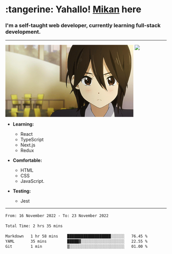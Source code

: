 <h1> :tangerine: Yahallo! <a href="https://twitter.com/mika__alpha">Mikan</a> here</h1>

### I'm a self-taught web developer, currently learning full-stack development.

---

<img src='assets/inaba_hype.gif' align='top' width='400'>

<a href='https://discord.com/users/1029464575604699166'>
<img src='https://lanyard.cnrad.dev/api/1029464575604699166' align='top'>
</a>

- **Learning:**

  - React
  - TypeScript
  - Next.js
  - Redux

- **Comfortable:**
  - HTML
  - CSS
  - JavaScript.
- **Testing:**
  - Jest

---

 <!--START_SECTION:waka-->

```text
From: 16 November 2022 - To: 23 November 2022

Total Time: 2 hrs 35 mins

Markdown   1 hr 58 mins    ███████████████████░░░░░░   76.45 %
YAML       35 mins         █████▓░░░░░░░░░░░░░░░░░░░   22.55 %
Git        1 min           ▒░░░░░░░░░░░░░░░░░░░░░░░░   01.00 %
```

<!--END_SECTION:waka-->
